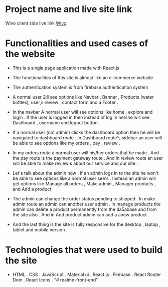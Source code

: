 # Project name and live site link

Wivo client side live link [Wivo](https://wivo-4bda2.web.app/).

# Functionalities and used cases of the website

- This is a single page application made with React.js

- The functionalities of this site is almost like an e-commerce website

- The authentication system is from firebase authentication system

- A normal user 2ill see options like Navbar , Banner , Products (water bottles), user,s review , contact form and a Footer .

- In the navbar A normal user will see options like home , explore and login . If the user is logged in then instead of log in he/she will see Dashboard , username and logout button .

- If a normal user (not admin) clicks the dashboard option then he will be navigated to dashboard route . In Dashboard route's sidebar an user will be able to see options like my orders , pay , review .

- In my orders route a normal user will his/her orders that he made . And the pay route is the payment gateway route . And in review route an user will be able to make review s about our service and our site .

- Let's talk about the admin now . If an admin logs in to the site he won't be able to see options like a normal user see's . Instead an admin will get options like Manage all orders , Make admin , Manager products , and Add a product

- The admin can change the order status pending to shipped . In make admin route an admin can another user admin . In manage products the admin can delete a product permanently from the da5abase and from the site also . And in Add product admin can add a anew product .

- And the last thing is the site is fully responsive for the desktop , laptop , tablet and mobile version .

# Technologies that were used to build the site

- HTML . CSS . JavaScript . Material ui . React.js . Firebase . React Router Dom . React Icons .
"# realme-front-end" 
